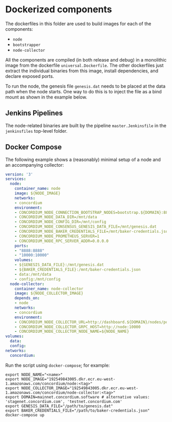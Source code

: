 # Dockerized components

The dockerfiles in this folder are used to build images for each of the components:

- `node`
- `bootstrapper`
- `node-collector`

All the components are compiled (in both release and debug) in a monolithic image from the dockerfile `universal.Dockerfile`.
The other dockerfiles just extract the individual binaries from this image, install dependencies, and declare exposed ports.

To run the node, the genesis file `genesis.dat` needs to be placed at the data path when the node starts.
One way to do this is to inject the file as a bind mount as shown in the example below.

## Jenkins Pipelines

The node-related binaries are built by the pipeline `master.Jenkinsfile` in the `jenkinsfiles` top-level folder.

## Docker Compose

The following example shows a (reasonably) minimal setup of a node and an accompanying collector:

```yaml
version: '3'
services:
  node:
    container_name: node
    image: ${NODE_IMAGE}
    networks:
    - concordium
    environment:
    - CONCORDIUM_NODE_CONNECTION_BOOTSTRAP_NODES=bootstrap.${DOMAIN}:8888
    - CONCORDIUM_NODE_DATA_DIR=/mnt/data
    - CONCORDIUM_NODE_CONFIG_DIR=/mnt/config
    - CONCORDIUM_NODE_CONSENSUS_GENESIS_DATA_FILE=/mnt/genesis.dat
    - CONCORDIUM_NODE_BAKER_CREDENTIALS_FILE=/mnt/baker-credentials.json
    - CONCORDIUM_NODE_PROMETHEUS_SERVER=1
    - CONCORDIUM_NODE_RPC_SERVER_ADDR=0.0.0.0
    ports:
    - "8888:8888"
    - "10000:10000"
    volumes:
    - ${GENESIS_DATA_FILE}:/mnt/genesis.dat
    - ${BAKER_CREDENTIALS_FILE}:/mnt/baker-credentials.json
    - data:/mnt/data
    - config:/mnt/config
  node-collector:
    container_name: node-collector
    image: ${NODE_COLLECTOR_IMAGE}
    depends_on:
    - node
    networks:
    - concordium
    environment:
    - CONCORDIUM_NODE_COLLECTOR_URL=http://dashboard.${DOMAIN}/nodes/post
    - CONCORDIUM_NODE_COLLECTOR_GRPC_HOST=http://node:10000
    - CONCORDIUM_NODE_COLLECTOR_NODE_NAME=${NODE_NAME}
volumes:
  data:
  config:
networks:
  concordium:
```

Run the script using `docker-compose`; for example:

```shell
export NODE_NAME="<name>"
export NODE_IMAGE="192549843005.dkr.ecr.eu-west-1.amazonaws.com/concordium/node:<tag>"
export NODE_COLLECTOR_IMAGE="192549843005.dkr.ecr.eu-west-1.amazonaws.com/concordium/node-collector:<tag>"
export DOMAIN=mainnet.concordium.software # alternative values: 'stagenet.concordium.com', 'testnet.concordium.com'
export GENESIS_DATA_FILE="/path/to/genesis.dat"
export BAKER_CREDENTIALS_FILE="/path/to/baker-credentials.json"
docker-compose up
```
